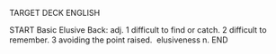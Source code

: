 TARGET DECK
ENGLISH

START
Basic
Elusive
Back: adj. 1 difficult to find or catch. 2 difficult to remember. 3 avoiding the point raised.  elusiveness n.
END
